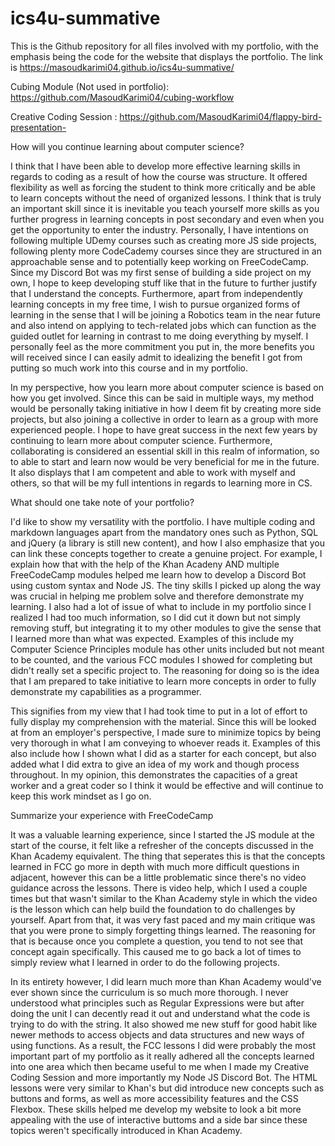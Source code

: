 # ics4u-summative

This is the Github repository for all files involved with my portfolio, with the emphasis being the code for the website that displays the portfolio. The link is https://masoudkarimi04.github.io/ics4u-summative/

Cubing Module (Not used in portfolio): https://github.com/MasoudKarimi04/cubing-workflow

Creative Coding Session : https://github.com/MasoudKarimi04/flappy-bird-presentation-


How will you continue learning about computer science?

I think that I have been able to develop more effective learning skills in regards to coding as a result of how the course was structure. It offered flexibility as well as forcing the student to think more critically and be able to learn concepts without the need of organized lessons. I think that is truly an important skill since it is inevitable you teach yourself more skills as you further progress in learning concepts in post secondary and even when you get the opportunity to enter the industry. Personally, I have intentions on following multiple UDemy courses such as creating more JS side projects, following plenty more CodeCademy courses since they are structured in an approachable sense and to potentially keep working on FreeCodeCamp. Since my Discord Bot was my first sense of building a side project on my own, I hope to keep developing stuff like that in the future to further justify that I understand the concepts. Furthermore, apart from independently learning concepts in my free time, I wish to pursue organized forms of learning in the sense that I will be joining a Robotics team in the near future and also intend on applying to tech-related jobs which can function as the guided outlet for learning in contrast to me doing everything by myself. I personally feel as the more commitment you put in, the more benefits you will received since I can easily admit to idealizing the benefit I got from putting so much work into this course and in my portfolio.

In my perspective, how you learn more about computer science is based on how you get involved. Since this can be said in multiple ways, my method would be personally taking initiative in how I deem fit by creating more side projects, but also joining a collective in order to learn as a group with more experienced people. I hope to have great success in the next few years by continuing to learn more about computer science. Furthermore, collaborating is considered an essential skill in this realm of information, so to able to start and learn now would be very beneficial for me in the future. It also displays that I am competent and able to work with myself and others, so that will be my full intentions in regards to learning more in CS.


What should one take note of your portfolio?

I'd like to show my versatility with the portfolio. I have multiple coding and markdown languages apart from the mandatory ones such as Python, SQL and jQuery (a library is still new content), and how I also emphasize that you can link these concepts together to create a genuine project. For example, I explain how that with the help of the Khan Acadeny AND multiple FreeCodeCamp modules helped me learn how to develop a Discord Bot using custom syntax and Node JS. The tiny skills I picked up along the way was crucial in helping me problem solve and therefore demonstrate my learning. I also had a lot of issue of what to include in my portfolio since I realized I had too much information, so I did cut it down but not simply removing stuff, but integrating it to my other modules to give the sense that I learned more than what was expected. Examples of this include my Computer Science Principles module has other units included but not meant to be counted, and the various FCC modules I showed for completing but didn't really set a specific project to. The reasoning for doing so is the idea that I am prepared to take initiative to learn more concepts in order to fully demonstrate my capabilities as a programmer.

This signifies from my view that I had took time to put in a lot of effort to fully display my comprehension with the material. Since this will be looked at from an employer's perspective, I made sure to minimize topics by being very thorough in what I am conveying to whoever reads it. Examples of this also include how I shown what I did as a starter for each concept, but also added what I did extra to give an idea of my work and though process throughout. In my opinion, this demonstrates the capacities of a great worker and a great coder so I think it would be effective and will continue to keep this work mindset as I go on. 

Summarize your experience with FreeCodeCamp


It was a valuable learning experience, since I started the JS module at the start of the course, it felt like a refresher of the concepts discussed in the Khan Academy equivalent. The thing that seperates this is that the concepts learned in FCC go more in depth with much more difficult questions in adjacent, however this can be a little problematic since there's no video guidance across the lessons. There is video help, which I used a couple times but that wasn't similar to the Khan Academy style in which the video is the lesson which can help build the foundation to do challenges by yourself. Apart from that, it was very fast paced and my main critique was that you were prone to simply forgetting things learned. The reasoning for that is because once you complete a question, you tend to not see that concept again specifically. This caused me to go back a lot of times to simply review what I learned in order to do the following projects. 

In its entirety however, I did learn much more than Khan Academy would've ever shown since the curriculum is so much more thorough. I never understood what principles such as Regular Expressions were but after doing the unit I can decently read it out and understand what the code is trying to do with the string. It also showed me new stuff for good habit like newer methods to access objects and data structures and new ways of using functions. As a result, the FCC lessons I did were probably the most important part of my portfolio as it really adhered all the concepts learned into one area which then became useful to me when I made my Creative Coding Session and more importantly my Node JS Discord Bot. The HTML lessons were very similar to Khan's but did introduce new concepts such as buttons and forms, as well as more accessibility features and the CSS Flexbox. These skills helped me develop my website to look a bit more appealing with the use of interactive buttoms and a side bar since these topics weren't specifically introduced in Khan Academy. 



